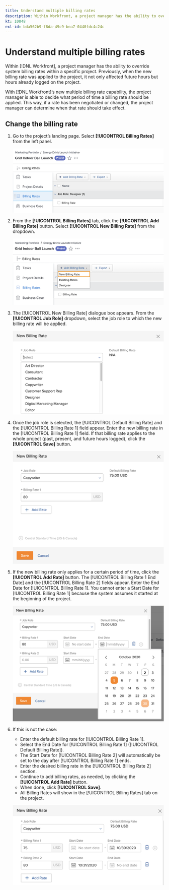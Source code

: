 ```yaml
---
title: Understand multiple billing rates
description: Within Workfront, a project manager has the ability to override system billing rates within a specific project.
kt: 10048
exl-id: bda562b9-f8da-49c9-bea7-0440fdc4c24c
---
```

# Understand multiple billing rates

Within [!DNL Workfront], a project manager has the ability to override system billing rates within a specific project. Previously, when the new billing rate was applied to the project, it not only affected future hours but hours already logged on the project.

With [!DNL Workfront]’s new multiple billing rate capability, the project manager is able to decide what period of time a billing rate should be applied. This way, if a rate has been negotiated or changed, the project manager can determine when that rate should take effect.

## Change the billing rate

1. Go to the project’s landing page. Select **[!UICONTROL Billing Rates]** from the left panel.

   ![An image of selecting [!UICONTROL Billing Rates] in [!DNL Workfront]](assets/project-finances-1.png)

1. From the **[!UICONTROL Billing Rates]** tab, click the **[!UICONTROL Add Billing Rate]** button. Select **[!UICONTROL New Billing Rate]** from the dropdown.

   ![An image of selecting [!UICONTROL New Billing Rate] in [!DNL Workfront]](assets/project-finances-2.png)

1. The [!UICONTROL New Billing Rate] dialogue box appears. From the **[!UICONTROL Job Role]** dropdown, select the job role to which the new billing rate will be applied.

   ![An image of selecting job roles in a new billing rate in [!DNL Workfront]](assets/project-finances-3.png)

1. Once the job role is selected, the [!UICONTROL Default Billing Rate] and the [!UICONTROL Billing Rate 1] field appear. Enter the new billing rate in the [!UICONTROL Billing Rate 1] field. If that billing rate applies to the whole project (past, present, and future hours logged), click the **[!UICONTROL Save]** button.

   ![An image of saving a new billing rate that applies to the whole project in [!DNL Workfront]](assets/project-finances-5.png)

1. If the new billing rate only applies for a certain period of time, click the **[!UICONTROL Add Rate]** button. The [!UICONTROL Billing Rate 1 End Date] and the [!UICONTROL Billing Rate 2] fields appear. Enter the End Date for [!UICONTROL Billing Rate 1]. You cannot enter a Start Date for [!UICONTROL Billing Rate 1] because the system assumes it started at the beginning of the project.

   ![An image of creating a new billing rate that applies to a certain period of time, starting at the beginning of the project in [!DNL Workfront]](assets/project-finances-6.png)

1. If this is not the case:

   * Enter the default billing rate for [!UICONTROL Billing Rate 1].
   * Select the End Date for [!UICONTROL Billing Rate 1] ([!UICONTROL Default Billing Rate]).
   * The Start Date for [!UICONTROL Billing Rate 2] will automatically be set to the day after [!UICONTROL Billing Rate 1] ends.
   * Enter the desired billing rate in the [!UICONTROL Billing Rate 2] section.
   * Continue to add billing rates, as needed, by clicking the **[!UICONTROL Add Rate]** button.
   * When done, click **[!UICONTROL Save]**.
   * All Billing Rates will show in the [!UICONTROL Billing Rates] tab on the project.

   ![An image of creating new billing rates that apply to the different time periods in [!DNL Workfront]](assets/project-finances-7.png)

